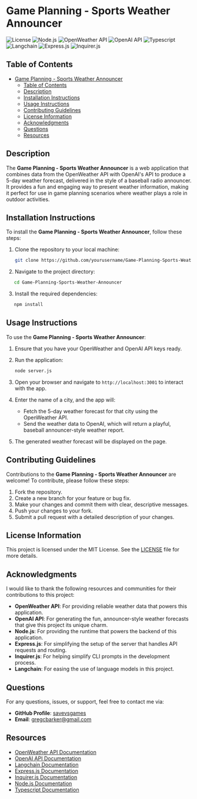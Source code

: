 # Game Planning - Sports Weather Announcer

![License](https://img.shields.io/badge/license-MIT-blue.svg)
![Node.js](https://img.shields.io/badge/Node.js-16.14.0-green?logo=node.js)
![OpenWeather API](https://img.shields.io/badge/OpenWeather_API-00688B?logo=openweathermap)
![OpenAI API](https://img.shields.io/badge/OpenAI_API-412991?logo=openai)
![Typescript](https://img.shields.io/badge/Typescript-4.7.2-blue?logo=typescript)
![Langchain](https://img.shields.io/badge/Langchain-FF5733?logo=langchain)
![Express.js](https://img.shields.io/badge/Express.js-000000?logo=express)
![Inquirer.js](https://img.shields.io/badge/Inquirer.js-ff69b4?logo=npm)

## Table of Contents

- [Game Planning - Sports Weather Announcer](#game-planning---sports-weather-announcer)
  - [Table of Contents](#table-of-contents)
  - [Description](#description)
  - [Installation Instructions](#installation-instructions)
  - [Usage Instructions](#usage-instructions)
  - [Contributing Guidelines](#contributing-guidelines)
  - [License Information](#license-information)
  - [Acknowledgments](#acknowledgments)
  - [Questions](#questions)
  - [Resources](#resources)

## Description

The **Game Planning - Sports Weather Announcer** is a web application that combines data from the OpenWeather API with OpenAI's API to produce a 5-day weather forecast, delivered in the style of a baseball radio announcer. It provides a fun and engaging way to present weather information, making it perfect for use in game planning scenarios where weather plays a role in outdoor activities.

## Installation Instructions

To install the **Game Planning - Sports Weather Announcer**, follow these steps:

1. Clone the repository to your local machine:

   ```bash
   git clone https://github.com/yourusername/Game-Planning-Sports-Weather-Announcer.git
   ```

2. Navigate to the project directory:

```bash
   cd Game-Planning-Sports-Weather-Announcer
```

3. Install the required dependencies:

```bash
   npm install
```

## Usage Instructions

To use the **Game Planning - Sports Weather Announcer**:

1. Ensure that you have your OpenWeather and OpenAI API keys ready.
2. Run the application:

   ```bash
   node server.js
   ```

3. Open your browser and navigate to `http://localhost:3001` to interact with the app.
4. Enter the name of a city, and the app will:
   - Fetch the 5-day weather forecast for that city using the OpenWeather API.
   - Send the weather data to OpenAI, which will return a playful, baseball announcer-style weather report.
5. The generated weather forecast will be displayed on the page.

## Contributing Guidelines

Contributions to the **Game Planning - Sports Weather Announcer** are welcome! To contribute, please follow these steps:

1. Fork the repository.
2. Create a new branch for your feature or bug fix.
3. Make your changes and commit them with clear, descriptive messages.
4. Push your changes to your fork.
5. Submit a pull request with a detailed description of your changes.

## License Information

This project is licensed under the MIT License. See the [LICENSE](LICENSE) file for more details.

## Acknowledgments

I would like to thank the following resources and communities for their contributions to this project:

- **OpenWeather API**: For providing reliable weather data that powers this application.
- **OpenAI API**: For generating the fun, announcer-style weather forecasts that give this project its unique charm.
- **Node.js**: For providing the runtime that powers the backend of this application.
- **Express.js**: For simplifying the setup of the server that handles API requests and routing.
- **Inquirer.js**: For helping simplify CLI prompts in the development process.
- **Langchain**: For easing the use of language models in this project.

## Questions

For any questions, issues, or support, feel free to contact me via:

- **GitHub Profile**: [savevsgames](https://github.com/savevsgames)
- **Email**: [gregcbarker@gmail.com](mailto:gregcbarker@gmail.com)

## Resources

- [OpenWeather API Documentation](https://openweathermap.org/api)
- [OpenAI API Documentation](https://platform.openai.com/docs/)
- [Langchain Documentation](https://docs.langchain.com/docs/)
- [Express.js Documentation](https://expressjs.com/)
- [Inquirer.js Documentation](https://www.npmjs.com/package/inquirer)
- [Node.js Documentation](https://nodejs.org/)
- [Typescript Documentation](https://www.typescriptlang.org/)
